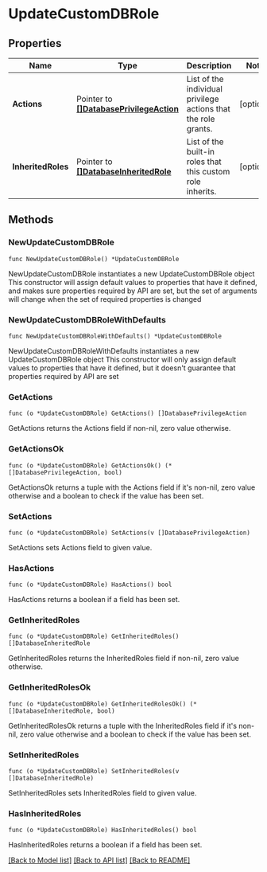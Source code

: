 # UpdateCustomDBRole

## Properties

Name | Type | Description | Notes
------------ | ------------- | ------------- | -------------
**Actions** | Pointer to [**[]DatabasePrivilegeAction**](DatabasePrivilegeAction.md) | List of the individual privilege actions that the role grants. | [optional] 
**InheritedRoles** | Pointer to [**[]DatabaseInheritedRole**](DatabaseInheritedRole.md) | List of the built-in roles that this custom role inherits. | [optional] 

## Methods

### NewUpdateCustomDBRole

`func NewUpdateCustomDBRole() *UpdateCustomDBRole`

NewUpdateCustomDBRole instantiates a new UpdateCustomDBRole object
This constructor will assign default values to properties that have it defined,
and makes sure properties required by API are set, but the set of arguments
will change when the set of required properties is changed

### NewUpdateCustomDBRoleWithDefaults

`func NewUpdateCustomDBRoleWithDefaults() *UpdateCustomDBRole`

NewUpdateCustomDBRoleWithDefaults instantiates a new UpdateCustomDBRole object
This constructor will only assign default values to properties that have it defined,
but it doesn't guarantee that properties required by API are set

### GetActions

`func (o *UpdateCustomDBRole) GetActions() []DatabasePrivilegeAction`

GetActions returns the Actions field if non-nil, zero value otherwise.

### GetActionsOk

`func (o *UpdateCustomDBRole) GetActionsOk() (*[]DatabasePrivilegeAction, bool)`

GetActionsOk returns a tuple with the Actions field if it's non-nil, zero value otherwise
and a boolean to check if the value has been set.

### SetActions

`func (o *UpdateCustomDBRole) SetActions(v []DatabasePrivilegeAction)`

SetActions sets Actions field to given value.

### HasActions

`func (o *UpdateCustomDBRole) HasActions() bool`

HasActions returns a boolean if a field has been set.
### GetInheritedRoles

`func (o *UpdateCustomDBRole) GetInheritedRoles() []DatabaseInheritedRole`

GetInheritedRoles returns the InheritedRoles field if non-nil, zero value otherwise.

### GetInheritedRolesOk

`func (o *UpdateCustomDBRole) GetInheritedRolesOk() (*[]DatabaseInheritedRole, bool)`

GetInheritedRolesOk returns a tuple with the InheritedRoles field if it's non-nil, zero value otherwise
and a boolean to check if the value has been set.

### SetInheritedRoles

`func (o *UpdateCustomDBRole) SetInheritedRoles(v []DatabaseInheritedRole)`

SetInheritedRoles sets InheritedRoles field to given value.

### HasInheritedRoles

`func (o *UpdateCustomDBRole) HasInheritedRoles() bool`

HasInheritedRoles returns a boolean if a field has been set.

[[Back to Model list]](../README.md#documentation-for-models) [[Back to API list]](../README.md#documentation-for-api-endpoints) [[Back to README]](../README.md)


